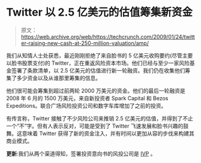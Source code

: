 # Twitter 以 2.5 亿美元的估值筹集新资金

> 原文：<https://web.archive.org/web/https://techcrunch.com/2009/01/24/twitter-raising-new-cash-at-250-million-valuation/amp/>

我们从知情人士处获悉，最近刚刚拒绝了来自脸书的 5 亿美元收购要约(尽管主要以脸书股票支付)的 Twitter，正在重返风险资本市场。他们已经与至少一家风险基金签署了条款清单，以 2.5 亿美元的估值进行新一轮融资。我们仍在收集他们筹集了多少资金以及从谁那里筹集的信息。

他们很可能会筹集到超过前两轮 2000 万美元的资金。他们的最后一轮融资是 2008 年 6 月的 1500 万美元，来自新投资者 Spark Capital 和 Bezos Expeditions。联合广场风险投资公司和数字车库增加了之前的投资。

有传言称，Twitter 接触了不少风险公司来推销 2.5 亿美元的估值，并得到了不止一个“不”字。但有人表示反对，可能是受到了 Twitter 飞速发展和脸书兴趣的鼓舞。这意味着 Twitter 获得了新的资金注入，并有时间以更加从容的步伐来构建其商业模式。

**更新**:我们从两个渠道得知，签署投资意向书的风投公司是 [IVP](https://web.archive.org/web/20230404001504/http://www.ivp.com/) 。

<amp-analytics data-credentials="include" class="i-amphtml-layout-fixed i-amphtml-layout-size-defined" i-amphtml-layout="fixed"></amp-analytics>